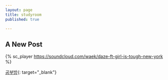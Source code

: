 ```yaml
---
layout: page
title: studyroom
published: true

---
```


## A New Post

{% sc_player https://soundcloud.com/waek/daze-ft-girl-is-tough-new-york %}

[공부방](https://time-timer.netlify.app/time-timer.html){: target="_blank"}
